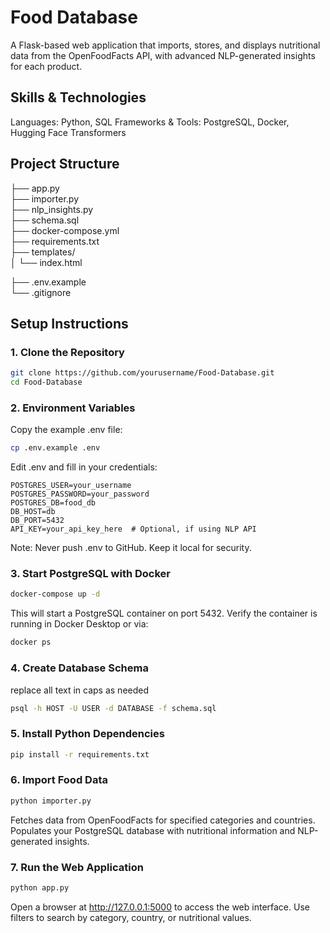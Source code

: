 # Food Database
A Flask-based web application that imports, stores, and displays nutritional data from the OpenFoodFacts API, with advanced NLP-generated insights for each product.

## Skills & Technologies
Languages: Python, SQL
Frameworks & Tools: PostgreSQL, Docker, Hugging Face Transformers

## Project Structure
├── app.py                     
├── importer.py                
├── nlp_insights.py   
├── schema.sql                 
├── docker-compose.yml         
├── requirements.txt           
├── templates/                 
│   └── index.html

├── .env.example              
└── .gitignore               

## Setup Instructions
### 1. Clone the Repository
```bash
git clone https://github.com/yourusername/Food-Database.git
cd Food-Database
```

### 2. Environment Variables
Copy the example .env file:
```bash
cp .env.example .env
```
Edit .env and fill in your credentials:
```env
POSTGRES_USER=your_username
POSTGRES_PASSWORD=your_password
POSTGRES_DB=food_db
DB_HOST=db
DB_PORT=5432
API_KEY=your_api_key_here  # Optional, if using NLP API
```
Note: Never push .env to GitHub. Keep it local for security.

### 3. Start PostgreSQL with Docker
```bash
docker-compose up -d
```
This will start a PostgreSQL container on port 5432.
Verify the container is running in Docker Desktop or via:
```bash
docker ps
```

### 4. Create Database Schema
replace all text in caps as needed
```bash
psql -h HOST -U USER -d DATABASE -f schema.sql
```

### 5. Install Python Dependencies
```bash
pip install -r requirements.txt
```

### 6. Import Food Data
```bash
python importer.py
```
Fetches data from OpenFoodFacts for specified categories and countries.
Populates your PostgreSQL database with nutritional information and NLP-generated insights.

### 7. Run the Web Application
```bash
python app.py
```
Open a browser at http://127.0.0.1:5000 to access the web interface.
Use filters to search by category, country, or nutritional values.
